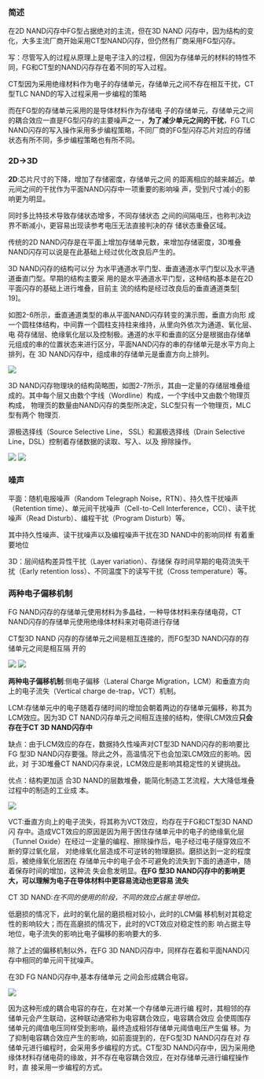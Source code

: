 ### 简述
在2D NAND闪存中FG型占据绝对的主流，但在3D NAND 闪存中，因为结构的变化，大多主流厂商开始采用CT型NAND闪存，但仍然有厂商采用FG型闪存。

写：尽管写入的过程从原理上是电子注入的过程，但因为存储单元的材料的特性不 同，FG和CT型的NAND闪存存在着不同的写入过程。

CT型因为采用绝缘材料作为电子的存储单元，存储单元之间不存在相互干扰，CT型TLC NAND的写入过程采用一步编程的策略

而在FG型的存储单元采用的是导体材料作为存储电 子的存储单元，存储单元之间的耦合效应一直是FG型闪存的主要噪声之一，**为了减少单元之间的干扰**，FG TLC NAND闪存的写入操作采用多步编程策略，不同厂商的FG型闪存芯片对应的存储状态有所不同，多步编程策略也有所不同。 

### 2D->3D
**2D**:芯片尺寸的下降，增加了存储密度，存储单元之间 的距离相应的越来越近。单元间之间的干扰作为平面NAND闪存中一项重要的影响噪 声，受到尺寸减小的影响更为明显。

同时多比特技术导致存储状态增多，不同存储状态 之间的间隔电压，也称判决边界不断减小，更容易出现读参考电压无法直接判决的存 储状态重叠区域。

传统的2D NAND闪存是在平面上增加存储单元数，来增加存储密度，3D堆叠  NAND闪存可以说是在此基础上经过优化改良后产生的。

3D NAND闪存的结构可以分 为水平通道水平门型、垂直通道水平门型以及水平通道垂直门型。早期的结构主要采 用的是水平通道水平门型，这种结构基本是在2D平面闪存的基础上进行堆叠，目前主 流的结构是经过改良后的垂直通道类型[ 19]。 


如图2-6所示，垂直通道类型的串从平面NAND闪存转变的演示图，垂直方向形 成一个圆柱体结构，中间靠一个圆柱支持柱来维持，从里向外依次为通道、氧化层、电 荷存储层、绝缘氧化层以及控制极。通道的水平和垂直的区分是根据由存储单元组成的串的位置状态来进行区分，平面NAND闪存的串的存储单元是水平方向上排列，在 3D NAND闪存中，组成串的存储单元是垂直方向上排列。 

<img src="./pic/3D/2D_to_3D.png">

3D NAND闪存物理块的结构简略图，如图2-7所示，其由一定量的存储层堆叠组 成的。其中每个层又由数个字线（Wordline）构成，一个字线中又由数个物理页构成， 物理页的数量由NAND闪存的类型所决定，SLC型只有一个物理页，MLC型有两个 物理页.

源极选择线（Source Selective Line， SSL）和漏极选择线（Drain Selective Line，DSL）控制着存储数据的读取、写入、以及 擦除操作。 

<img src="./pic/3D/flash_block.png">

<img src="./pic/3D/pages_in_WL.png">

### 噪声
平面：随机电报噪声（Random  Telegraph Noise，RTN）、持久性干扰噪声（Retention time）、单元间干扰噪声（Cell-to-Cell Interference，CCI）、读干扰噪声（Read Disturb）、编程干扰（Program Disturb）等。

其中持久性噪声、读干扰噪声以及编程噪声干扰在3D NAND中的影响同样 有着重要地位

3D：层间结构差异性干扰（Layer variation）、存储保 存时间早期的电荷流失干扰（Early retention loss）、不同温度下的读写干扰（Cross temperature）等。

### 两种电子偏移机制
FG NAND闪存的存储单元使用材料为多晶硅，一种导体材料来存储电荷，CT  NAND闪存的存储单元使用绝缘体材料来对电荷进行存储

CT型3D NAND 闪存的存储单元之间是相互连接的，而FG型3D NAND闪存的存储单元之间是相互隔 开的

<img src="./pic/3D/FG_3D_NAND.png">


<img src="./pic/3D/CT_3D_NAND.png">

**两种电子偏移机制**:侧电子偏移（Lateral Charge Migration，LCM）和垂直方向上的电子流失（Vertical charge de-trap，VCT）机制。

LCM:存储单元中的电子随着存储时间的增加会朝着两边的存储单元偏移，称其为 LCM效应。因为3D CT NAND闪存单元之间相互连接的结构，使得LCM效应**只会存在于CT 3D NAND闪存中**

缺点：由于LCM效应的存在，数据持久性噪声对CT型3D NAND闪存的影响要比FG 型3D NAND闪存要强。除此之外，高温情况下也会加深LCM效应的影响。因此，对 于3D堆叠CT NAND闪存来说，LCM效应是影响其稳定性的关键挑战。

优点：结构更加适 合3D NAND的层数堆叠，能简化制造工艺流程，大大降低堆叠过程中的制造的工业成 本。

<img src="./pic/3D/LCM_VCT.png">

VCT:垂直方向上的电子流失，将其称为VCT效应，均存在于FG和CT型3D NAND闪 存中。造成VCT效应的原因是因为用于困住存储单元中的电子的绝缘氧化层（Tunnel  Oxide）在经过一定量的编程、擦除操作后，电子经过电子隧穿效应不断的穿过氧化层， 对绝缘氧化层造成不可逆转的物理磨损。磨损达到一定的程度后，被绝缘氧化层困在 存储单元中的电子会不可避免的流失到下面的通道中，随着保存时间的增加，这种流 失会愈发明显。**在FG 型3D NAND闪存中的影响更大，可以理解为电子在导体材料中更容易流动也更容易 流失**

CT 3D NAND:*在不同的使用的阶段，不同的效应占据主导地位。*

低磨损的情况下，此时的氧化层的磨损相对较小，此时的LCM偏 移机制对其稳定性的影响较大；而在高磨损的情况下，此时的VCT效应对稳定性的影 响占据主导地位，电子流失的影响比电子偏移的影响要大的多.

除了上述的偏移机制以外，在FG 3D NAND闪存中，同样存在着和平面NAND闪 存中相同的单元间干扰噪声。

在3D FG NAND闪存中,基本存储单元 之间会形成耦合电容。

<img src="./pic/3D/FG_to_FG_interference.png">

因为这种形成的耦合电容的存在，在对某一个存储单元进行编 程时，其相邻的存储单元会产生联动，这种联动通常称为电容耦合效应，电容耦合效应 会使周围存储单元的阈值电压同样受到影响，最终造成相邻存储单元阈值电压产生偏 移。为了抑制电容耦合效应产生的影响，如前面提到的，在FG型3D NAND闪存在对 存储单元进行编程时，会采用多步编程的方式。CT型3D NAND闪存中，因为采用绝 缘体材料存储电荷的缘故，并不存在电容耦合效应，在对存储单元进行编程操作时，直 接采用一步编程的方式。 